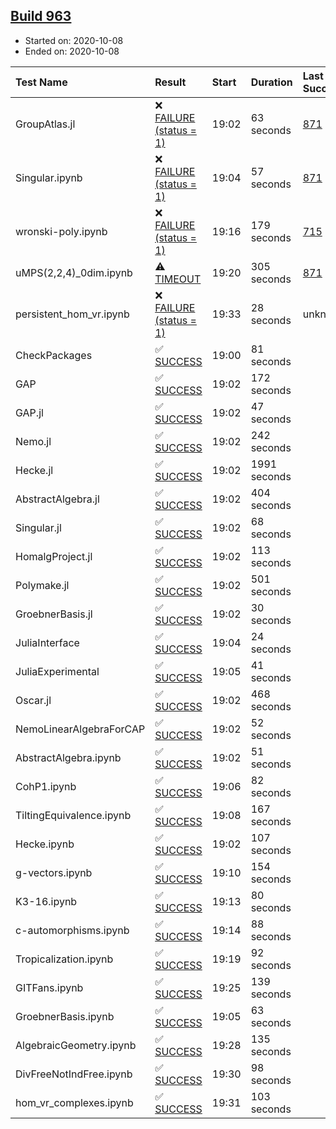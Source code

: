 ## [Build 963](https://oscarci.mathematik.uni-kl.de/job/oscar-stable/963/)

* Started on: 2020-10-08
* Ended on: 2020-10-08

| Test Name    | Result | Start | Duration | Last Success | First Failure |
|:-------------|:-------|:------|:---------|:-------------|:--------------|
| GroupAtlas.jl | ❌ [FAILURE (status = 1)](https://oscarci.mathematik.uni-kl.de/job/oscar-stable/963/artifact/logs/build-963/GroupAtlas.jl.log) | 19:02 | 63 seconds | [871](https://oscarci.mathematik.uni-kl.de/job/oscar-stable/871/) | [872](https://oscarci.mathematik.uni-kl.de/job/oscar-stable/872/) |
| Singular.ipynb | ❌ [FAILURE (status = 1)](https://oscarci.mathematik.uni-kl.de/job/oscar-stable/963/artifact/logs/build-963/Singular.ipynb.log) | 19:04 | 57 seconds | [871](https://oscarci.mathematik.uni-kl.de/job/oscar-stable/871/) | [872](https://oscarci.mathematik.uni-kl.de/job/oscar-stable/872/) |
| wronski-poly.ipynb | ❌ [FAILURE (status = 1)](https://oscarci.mathematik.uni-kl.de/job/oscar-stable/963/artifact/logs/build-963/wronski-poly.ipynb.log) | 19:16 | 179 seconds | [715](https://oscarci.mathematik.uni-kl.de/job/oscar-stable/715/) | [716](https://oscarci.mathematik.uni-kl.de/job/oscar-stable/716/) |
| uMPS(2,2,4)_0dim.ipynb | ⚠ [TIMEOUT](https://oscarci.mathematik.uni-kl.de/job/oscar-stable/963/artifact/logs/build-963/uMPS-2-2-4-_0dim.ipynb.log) | 19:20 | 305 seconds | [871](https://oscarci.mathematik.uni-kl.de/job/oscar-stable/871/) | [872](https://oscarci.mathematik.uni-kl.de/job/oscar-stable/872/) |
| persistent_hom_vr.ipynb | ❌ [FAILURE (status = 1)](https://oscarci.mathematik.uni-kl.de/job/oscar-stable/963/artifact/logs/build-963/persistent_hom_vr.ipynb.log) | 19:33 | 28 seconds | unknown | unknown |
| CheckPackages | ✅ [SUCCESS](https://oscarci.mathematik.uni-kl.de/job/oscar-stable/963/artifact/logs/build-963/CheckPackages.log) | 19:00 | 81 seconds |  |  |
| GAP | ✅ [SUCCESS](https://oscarci.mathematik.uni-kl.de/job/oscar-stable/963/artifact/logs/build-963/GAP.log) | 19:02 | 172 seconds |  |  |
| GAP.jl | ✅ [SUCCESS](https://oscarci.mathematik.uni-kl.de/job/oscar-stable/963/artifact/logs/build-963/GAP.jl.log) | 19:02 | 47 seconds |  |  |
| Nemo.jl | ✅ [SUCCESS](https://oscarci.mathematik.uni-kl.de/job/oscar-stable/963/artifact/logs/build-963/Nemo.jl.log) | 19:02 | 242 seconds |  |  |
| Hecke.jl | ✅ [SUCCESS](https://oscarci.mathematik.uni-kl.de/job/oscar-stable/963/artifact/logs/build-963/Hecke.jl.log) | 19:02 | 1991 seconds |  |  |
| AbstractAlgebra.jl | ✅ [SUCCESS](https://oscarci.mathematik.uni-kl.de/job/oscar-stable/963/artifact/logs/build-963/AbstractAlgebra.jl.log) | 19:02 | 404 seconds |  |  |
| Singular.jl | ✅ [SUCCESS](https://oscarci.mathematik.uni-kl.de/job/oscar-stable/963/artifact/logs/build-963/Singular.jl.log) | 19:02 | 68 seconds |  |  |
| HomalgProject.jl | ✅ [SUCCESS](https://oscarci.mathematik.uni-kl.de/job/oscar-stable/963/artifact/logs/build-963/HomalgProject.jl.log) | 19:02 | 113 seconds |  |  |
| Polymake.jl | ✅ [SUCCESS](https://oscarci.mathematik.uni-kl.de/job/oscar-stable/963/artifact/logs/build-963/Polymake.jl.log) | 19:02 | 501 seconds |  |  |
| GroebnerBasis.jl | ✅ [SUCCESS](https://oscarci.mathematik.uni-kl.de/job/oscar-stable/963/artifact/logs/build-963/GroebnerBasis.jl.log) | 19:02 | 30 seconds |  |  |
| JuliaInterface | ✅ [SUCCESS](https://oscarci.mathematik.uni-kl.de/job/oscar-stable/963/artifact/logs/build-963/JuliaInterface.log) | 19:04 | 24 seconds |  |  |
| JuliaExperimental | ✅ [SUCCESS](https://oscarci.mathematik.uni-kl.de/job/oscar-stable/963/artifact/logs/build-963/JuliaExperimental.log) | 19:05 | 41 seconds |  |  |
| Oscar.jl | ✅ [SUCCESS](https://oscarci.mathematik.uni-kl.de/job/oscar-stable/963/artifact/logs/build-963/Oscar.jl.log) | 19:02 | 468 seconds |  |  |
| NemoLinearAlgebraForCAP | ✅ [SUCCESS](https://oscarci.mathematik.uni-kl.de/job/oscar-stable/963/artifact/logs/build-963/NemoLinearAlgebraForCAP.log) | 19:02 | 52 seconds |  |  |
| AbstractAlgebra.ipynb | ✅ [SUCCESS](https://oscarci.mathematik.uni-kl.de/job/oscar-stable/963/artifact/logs/build-963/AbstractAlgebra.ipynb.log) | 19:02 | 51 seconds |  |  |
| CohP1.ipynb | ✅ [SUCCESS](https://oscarci.mathematik.uni-kl.de/job/oscar-stable/963/artifact/logs/build-963/CohP1.ipynb.log) | 19:06 | 82 seconds |  |  |
| TiltingEquivalence.ipynb | ✅ [SUCCESS](https://oscarci.mathematik.uni-kl.de/job/oscar-stable/963/artifact/logs/build-963/TiltingEquivalence.ipynb.log) | 19:08 | 167 seconds |  |  |
| Hecke.ipynb | ✅ [SUCCESS](https://oscarci.mathematik.uni-kl.de/job/oscar-stable/963/artifact/logs/build-963/Hecke.ipynb.log) | 19:02 | 107 seconds |  |  |
| g-vectors.ipynb | ✅ [SUCCESS](https://oscarci.mathematik.uni-kl.de/job/oscar-stable/963/artifact/logs/build-963/g-vectors.ipynb.log) | 19:10 | 154 seconds |  |  |
| K3-16.ipynb | ✅ [SUCCESS](https://oscarci.mathematik.uni-kl.de/job/oscar-stable/963/artifact/logs/build-963/K3-16.ipynb.log) | 19:13 | 80 seconds |  |  |
| c-automorphisms.ipynb | ✅ [SUCCESS](https://oscarci.mathematik.uni-kl.de/job/oscar-stable/963/artifact/logs/build-963/c-automorphisms.ipynb.log) | 19:14 | 88 seconds |  |  |
| Tropicalization.ipynb | ✅ [SUCCESS](https://oscarci.mathematik.uni-kl.de/job/oscar-stable/963/artifact/logs/build-963/Tropicalization.ipynb.log) | 19:19 | 92 seconds |  |  |
| GITFans.ipynb | ✅ [SUCCESS](https://oscarci.mathematik.uni-kl.de/job/oscar-stable/963/artifact/logs/build-963/GITFans.ipynb.log) | 19:25 | 139 seconds |  |  |
| GroebnerBasis.ipynb | ✅ [SUCCESS](https://oscarci.mathematik.uni-kl.de/job/oscar-stable/963/artifact/logs/build-963/GroebnerBasis.ipynb.log) | 19:05 | 63 seconds |  |  |
| AlgebraicGeometry.ipynb | ✅ [SUCCESS](https://oscarci.mathematik.uni-kl.de/job/oscar-stable/963/artifact/logs/build-963/AlgebraicGeometry.ipynb.log) | 19:28 | 135 seconds |  |  |
| DivFreeNotIndFree.ipynb | ✅ [SUCCESS](https://oscarci.mathematik.uni-kl.de/job/oscar-stable/963/artifact/logs/build-963/DivFreeNotIndFree.ipynb.log) | 19:30 | 98 seconds |  |  |
| hom_vr_complexes.ipynb | ✅ [SUCCESS](https://oscarci.mathematik.uni-kl.de/job/oscar-stable/963/artifact/logs/build-963/hom_vr_complexes.ipynb.log) | 19:31 | 103 seconds |  |  |
